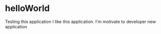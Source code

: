 # helloWorld
Testing this application
I like this application. I'm motivate to developer new application
